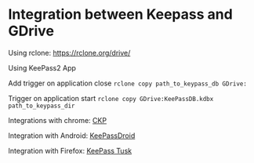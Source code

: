 # Integration between Keepass and GDrive

Using rclone: https://rclone.org/drive/

Using KeePass2 App

Add trigger on application close 
``` rclone copy path_to_keypass_db GDrive: ```

Trigger on application start 
``` rclone copy GDrive:KeePassDB.kdbx path_to_keypass_dir ```

Integrations with chrome:
[CKP](https://chrome.google.com/webstore/detail/ckp-keepass-integration-f/lnfepbjehgokldcaljagbmchhnaaogpc)

Integration with Android: [KeePassDroid](https://play.google.com/store/apps/details?id=com.android.keepass&hl=en)

Integration with Firefox:
[KeePass Tusk](https://subdavis.com/Tusk/)
